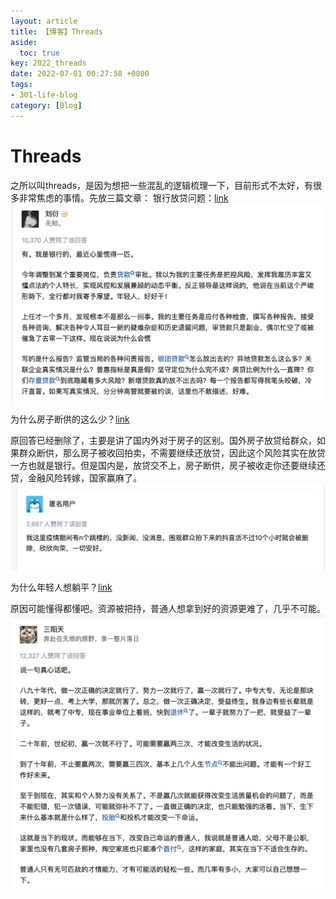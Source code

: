 ```yaml
---
layout: article
title: 【博客】Threads
aside:
  toc: true
key: 2022_threads
date: 2022-07-01 00:27:58 +0800
tags:
- 301-life-blog
category: [Blog]
---
```

# Threads
之所以叫threads，是因为想把一些混乱的逻辑梳理一下，目前形式不太好，有很多非常焦虑的事情。先放三篇文章：
银行放贷问题：[link](https://www.zhihu.com/question/537888391/answer/2546066628?utm_source=wechat_session&utm_medium=social&utm_oi=545672028217225216&utm_content=group1_Answer&utm_campaign=shareopn)
![Image](/assets/images/2022-07-01-00-31-27.png)

为什么房子断供的这么少？[link](https://www.zhihu.com/question/498539515)

原回答已经删除了，主要是讲了国内外对于房子的区别。国外房子放贷给群众，如果群众断供，那么房子被收回拍卖，不需要继续还放贷，因此这个风险其实在放贷一方也就是银行。但是国内是，放贷交不上，房子断供，房子被收走你还要继续还贷，金融风险转嫁，国家赢麻了。
![Image](/assets/images/2022-07-01-00-35-33.png)

为什么年轻人想躺平？[link](https://www.zhihu.com/question/475116887/answer/2135736238?utm_source=wechat_session&utm_medium=social&utm_oi=545672028217225216&utm_content=group3_Answer&utm_campaign=shareopn)

原因可能懂得都懂吧。资源被把持，普通人想拿到好的资源更难了，几乎不可能。
![Image](/assets/images/2022-07-01-00-38-58.png)